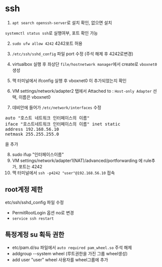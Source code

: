 # ssh

1. `apt search openssh-server`로 설치 확인, 없으면 설치

`systemctl status ssh`로 실행여부, 포트 확인 가능

2. `sudo ufw allow 4242` 4242포트 허용

3. `/etc/ssh/sshd_config` 파일 port 수정 (주석 해제 후 4242로변경)

4. virtualbox 실행 후 좌상단 `file/hostnetwork manager`에서 create로 `vboxnet0`생성
5. 맥 터미널에서 ifconfig 실행 후 vboxnet0 이 추가되었는지 확인
6. VM settings/network/adapter2 탭에서 Attached to : `Host-only Adapter` 선택, 이름은 vboxnet0
7. 데비안에 들어가 `/etc/network/interfaces` 수정
<pre>auto "호스트 네트워크 인터페이스의 이름"
iface "호스트네트워크 인터페이스의 이름" inet static
address 192.168.56.10
netmask 255.255.255.0</pre>을 추가

8. sudo ifup "인터페이스이름"
9. VM settings/network/adapter1(NAT)/advanced/portforwarding 에 rule추가, 포트는 4242
10. 맥 터미널에서 `ssh -p4242 "user"@192.168.56.10` 접속

## root계정 제한
etc/ssh/sshd_config 파일 수정
- PermitRootLogin 옵션 no로 변경
- `service ssh restart`

## 특정계정 su 획득 권한

- etc/pam.d/su 파일에서 `auto required pam_wheel.so` 주석 해제
- addgroup --system wheel (루트권한을 가진 그룹 wheel생성)
- add user "user" wheel 사용자를 wheel그룹에 추가

